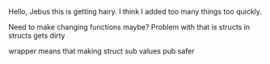 Hello,
Jebus this is getting hairy.
I think I added too many things too quickly.

Need to make changing functions maybe?
Problem with that is structs in structs gets dirty

wrapper means that making struct sub values pub safer